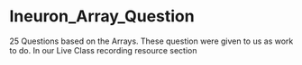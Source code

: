 # Ineuron_Array_Question
25 Questions based on the Arrays. These question were given to us as work to do. In our Live Class recording resource section
